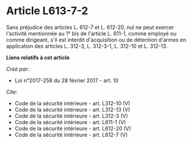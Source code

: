 # Article L613-7-2

Sans préjudice des articles L. 612-7 et L. 612-20, nul ne peut exercer l'activité mentionnée au 1° bis de l'article L. 611-1,
comme employé ou comme dirigeant, s'il est interdit d'acquisition ou de détention d'armes en application des articles L.
312-3, L. 312-3-1, L. 312-10 et L. 312-13.

**Liens relatifs à cet article**

_Créé par_:

  - Loi n°2017-258 du 28 février 2017 - art. 10

_Cite_:

  - Code de la sécurité intérieure - art. L312-10 (V)
  - Code de la sécurité intérieure - art. L312-13 (V)
  - Code de la sécurité intérieure - art. L312-3 (V)
  - Code de la sécurité intérieure - art. L611-1 (V)
  - Code de la sécurité intérieure - art. L612-20 (V)
  - Code de la sécurité intérieure - art. L612-7 (V)
